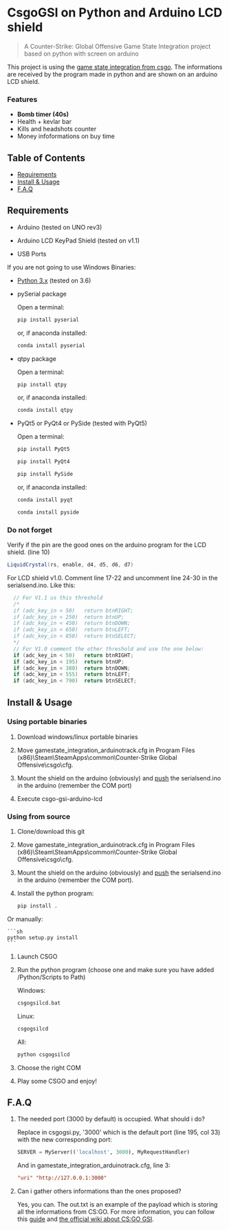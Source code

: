 # CsgoGSI on Python and Arduino LCD shield

> A Counter-Strike: Global Offensive Game State Integration project based on python with screen on arduino

This project is using the [game state integration from csgo](https://developer.valvesoftware.com/wiki/Counter-Strike:_Global_Offensive_Game_State_Integration).
The informations are received by the program made in python and are shown on an arduino LCD shield.

### Features

- **Bomb timer (40s)**
- Health + kevlar bar
- Kills and headshots counter
- Money infoformations on buy time

## Table of Contents

- [Requirements](#requirements)
- [Install & Usage](#install--usage)
- [F.A.Q](#faq)

## Requirements
- Arduino (tested on UNO rev3)

- Arduino LCD KeyPad Shield (tested on v1.1)

- USB Ports

If you are not going to use Windows Binaries:

- [Python 3.x](https://www.python.org/downloads/) (tested on 3.6)

- pySerial package

    Open a terminal:

    ```sh
    pip install pyserial
    ```

    or, if anaconda installed:

    ```sh
    conda install pyserial
    ```

- qtpy package

    Open a terminal:

    ```sh
    pip install qtpy
    ```

    or, if anaconda installed:

    ```sh
    conda install qtpy
    ```

- PyQt5 or PyQt4 or PySide (tested with PyQt5)

    Open a terminal:

    ```sh
    pip install PyQt5
    ```

    ```sh
    pip install PyQt4
    ```

    ```sh
    pip install PySide
    ```

    or, if anaconda installed:

    ```sh
    conda install pyqt
    ```

    ```sh
    conda install pyside
    ```

### Do not forget

Verify if the pin are the good ones on the arduino program for the LCD shield. (line 10)

```cs
LiquidCrystal(rs, enable, d4, d5, d6, d7)
```

For LCD shield v1.0. Comment line 17-22 and uncomment line 24-30 in the serialsend.ino. Like this:

```cs
  // For V1.1 us this threshold
  /*
  if (adc_key_in < 50)   return btnRIGHT;
  if (adc_key_in < 250)  return btnUP;
  if (adc_key_in < 450)  return btnDOWN;
  if (adc_key_in < 650)  return btnLEFT;
  if (adc_key_in < 850)  return btnSELECT;
  */
  // For V1.0 comment the other threshold and use the one below:
  if (adc_key_in < 50)   return btnRIGHT;
  if (adc_key_in < 195)  return btnUP;
  if (adc_key_in < 380)  return btnDOWN;
  if (adc_key_in < 555)  return btnLEFT;
  if (adc_key_in < 790)  return btnSELECT;
```

## Install & Usage

### Using portable binaries

1. Download windows/linux portable binaries

1. Move gamestate_integration_arduinotrack.cfg in Program Files (x86)\Steam\SteamApps\common\Counter-Strike Global Offensive\csgo\cfg.

1. Mount the shield on the arduino (obviously) and [push](https://www.arduino.cc/en/main/howto) the serialsend.ino in the arduino (remember the COM port)

1. Execute csgo-gsi-arduino-lcd

### Using from source

1. Clone/download this git

1. Move gamestate_integration_arduinotrack.cfg in Program Files (x86)\Steam\SteamApps\common\Counter-Strike Global Offensive\csgo\cfg.

1. Mount the shield on the arduino (obviously) and [push](https://www.arduino.cc/en/main/howto) the serialsend.ino in the arduino (remember the COM port).

1. Install the python program:

    ```sh
    pip install .
    ```

  Or manually:

    ```sh
    python setup.py install
    ```

1. Launch CSGO

1. Run the python program (choose one and make sure you have added /Python/Scripts to Path)

    Windows:

    ```sh
    csgogsilcd.bat
    ```

    Linux:

    ```sh
    csgogsilcd
    ```

    All:

    ```sh
    python csgogsilcd
    ```

1. Choose the right COM

1. Play some CSGO and enjoy!

## F.A.Q

1. The needed port (3000 by default) is occupied. What should i do?

    Replace in csgogsi.py, '3000' which is the default port (line 195, col 33) with the new corresponding port:

    ```python
    SERVER = MyServer(('localhost', 3000), MyRequestHandler)
    ```

    And in gamestate_integration_arduinotrack.cfg, line 3:
    ```cfg
    "uri" "http://127.0.0.1:3000"
    ```

1. Can i gather others informations than the ones proposed?

    Yes, you can. The out.txt is an example of the payload which is storing all the informations from CS:GO. For more information, you can follow this [guide](https://github.com/tsuriga/csgo-gsi-qsguide) and [the official wiki about CS:GO GSI](https://developer.valvesoftware.com/wiki/Counter-Strike:_Global_Offensive_Game_State_Integration).
